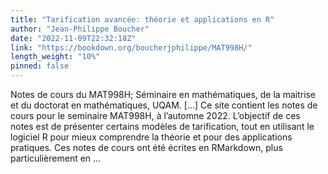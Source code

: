 ```yaml
---
title: "Tarification avancée: théorie et applications en R"
author: "Jean-Philippe Boucher"
date: "2022-11-09T22:32:18Z"
link: "https://bookdown.org/boucherjphilippe/MAT998H/"
length_weight: "10%"
pinned: false
---
```


Notes de cours du MAT998H; Séminaire en mathématiques, de la maitrise et du doctorat en mathématiques, UQAM. [...] Ce site contient les notes de cours pour le seminaire MAT998H, à l’automne 2022. L’objectif de ces notes est de présenter certains modèles de tarification, tout en utilisant le logiciel R pour mieux comprendre la théorie et pour des applications pratiques. Ces notes de cours ont été écrites en RMarkdown, plus particulièrement en ...
